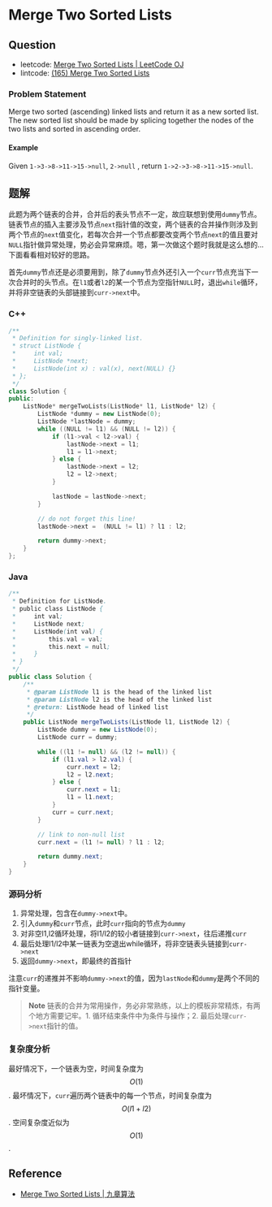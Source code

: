 # Merge Two Sorted Lists

## Question

* leetcode: [Merge Two Sorted Lists \| LeetCode OJ](https://leetcode.com/problems/merge-two-sorted-lists/)
* lintcode: [\(165\) Merge Two Sorted Lists](http://www.lintcode.com/en/problem/merge-two-sorted-lists/)

### Problem Statement

Merge two sorted \(ascending\) linked lists and return it as a new sorted list. The new sorted list should be made by splicing together the nodes of the two lists and sorted in ascending order.

#### Example

Given `1->3->8->11->15->null`, `2->null` , return `1->2->3->8->11->15->null`.

## 题解

此题为两个链表的合并，合并后的表头节点不一定，故应联想到使用`dummy`节点。链表节点的插入主要涉及节点`next`指针值的改变，两个链表的合并操作则涉及到两个节点的`next`值变化，若每次合并一个节点都要改变两个节点`next`的值且要对`NULL`指针做异常处理，势必会异常麻烦。嗯，第一次做这个题时我就是这么想的... 下面看看相对较好的思路。

首先`dummy`节点还是必须要用到，除了`dummy`节点外还引入一个`curr`节点充当下一次合并时的头节点。在`l1`或者`l2`的某一个节点为空指针`NULL`时，退出`while`循环，并将非空链表的头部链接到`curr->next`中。

### C++

```cpp
/**
 * Definition for singly-linked list.
 * struct ListNode {
 *     int val;
 *     ListNode *next;
 *     ListNode(int x) : val(x), next(NULL) {}
 * };
 */
class Solution {
public:
    ListNode* mergeTwoLists(ListNode* l1, ListNode* l2) {
        ListNode *dummy = new ListNode(0);
        ListNode *lastNode = dummy;
        while ((NULL != l1) && (NULL != l2)) {
            if (l1->val < l2->val) {
                lastNode->next = l1;
                l1 = l1->next;
            } else {
                lastNode->next = l2;
                l2 = l2->next;
            }

            lastNode = lastNode->next;
        }

        // do not forget this line!
        lastNode->next =  (NULL != l1) ? l1 : l2;

        return dummy->next;
    }
};
```

### Java

```java
/**
 * Definition for ListNode.
 * public class ListNode {
 *     int val;
 *     ListNode next;
 *     ListNode(int val) {
 *         this.val = val;
 *         this.next = null;
 *     }
 * }
 */ 
public class Solution {
    /**
     * @param ListNode l1 is the head of the linked list
     * @param ListNode l2 is the head of the linked list
     * @return: ListNode head of linked list
     */
    public ListNode mergeTwoLists(ListNode l1, ListNode l2) {
        ListNode dummy = new ListNode(0);
        ListNode curr = dummy;

        while ((l1 != null) && (l2 != null)) {
            if (l1.val > l2.val) {
                curr.next = l2;
                l2 = l2.next;
            } else {
                curr.next = l1;
                l1 = l1.next;
            }
            curr = curr.next;
        }

        // link to non-null list
        curr.next = (l1 != null) ? l1 : l2;

        return dummy.next;
    }
}
```

### 源码分析

1. 异常处理，包含在`dummy->next`中。
2. 引入`dummy`和`curr`节点，此时`curr`指向的节点为`dummy`
3. 对非空l1,l2循环处理，将l1/l2的较小者链接到`curr->next`，往后递推`curr`
4. 最后处理l1/l2中某一链表为空退出while循环，将非空链表头链接到`curr->next`
5. 返回`dummy->next`，即最终的首指针

注意`curr`的递推并不影响`dummy->next`的值，因为`lastNode`和`dummy`是两个不同的指针变量。

> **Note** 链表的合并为常用操作，务必非常熟练，以上的模板非常精炼，有两个地方需要记牢。1. 循环结束条件中为条件与操作；2. 最后处理`curr->next`指针的值。

### 复杂度分析

最好情况下，一个链表为空，时间复杂度为 $$O(1)$$. 最坏情况下，`curr`遍历两个链表中的每一个节点，时间复杂度为 $$O(l1+l2)$$. 空间复杂度近似为 $$O(1)$$.

## Reference

* [Merge Two Sorted Lists \| 九章算法](http://www.jiuzhang.com/solutions/merge-two-sorted-lists/)

